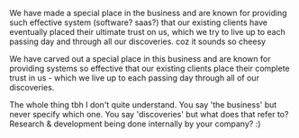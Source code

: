 We have made a special place in the business and are known for providing such effective system (software? saas?) that our existing clients have eventually placed their ultimate trust on us, which we try to live up to each passing day and through all our discoveries. 
coz it sounds so cheesy





We have carved out a special place in this business and are known for providing systems so effective that our existing clients place their complete trust in us - which we live up to each passing day through all of our discoveries.



The whole thing tbh I don't quite understand. You say 'the business' but never specify which one. You say 'discoveries' but what does that refer to? Research & development being done internally by your company? :)





​	